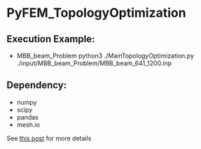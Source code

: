 # PyFEM_TopologyOptimization

## Execution Example:
- MBB_beam_Problem
python3 ./MainTopologyOptimization.py ./input/MBB_beam_Problem/MBB_beam_641_1200.inp 

## Dependency:
- numpy
- scipy
- pandas
- mesh.io

See [this post](https://chulminator.github.io/posts/PyFEM-Topology-optimization/) for more details
